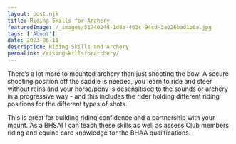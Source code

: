 ```yaml
---
layout: post.njk
title: Riding Skills for Archery
featuredImage: /_images/5174024d-1d8a-463c-94cd-3a026bad1b0a.jpg
tags: ['About'] 
date: 2023-06-11
description: Riding Skills and Archery
permalink: /risingskillsforarchery/
---
```


There’s a lot more to mounted archery than just shooting the bow.  A secure shooting position off the saddle is needed, you learn to ride and steer without reins and your horse/pony is desensitised to the sounds or archery in a progressive way - and this includes the rider holding different riding positions for the different types of shots. 

This is great for building riding confidence and a partnership with your mount. As a BHSAI I can teach these skills as well as assess Club members riding and equine care knowledge for the BHAA qualifications. 